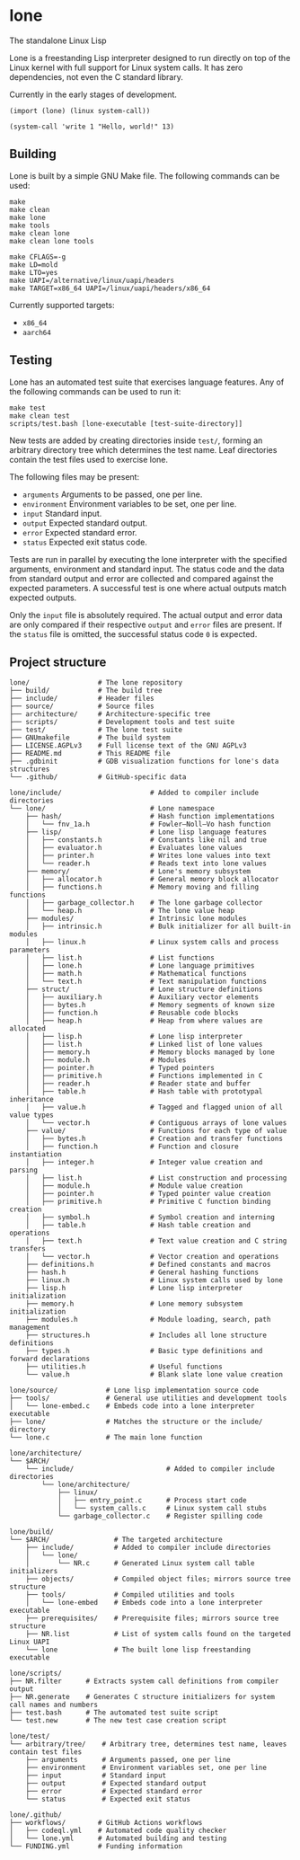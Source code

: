 # lone
The standalone Linux Lisp

Lone is a freestanding Lisp interpreter
designed to run directly on top of the Linux kernel
with full support for Linux system calls.
It has zero dependencies, not even the C standard library.

Currently in the early stages of development.

    (import (lone) (linux system-call))

    (system-call 'write 1 "Hello, world!" 13)

## Building

Lone is built by a simple GNU Make file.
The following commands can be used:

    make
    make clean
    make lone
    make tools
    make clean lone
    make clean lone tools

    make CFLAGS=-g
    make LD=mold
    make LTO=yes
    make UAPI=/alternative/linux/uapi/headers
    make TARGET=x86_64 UAPI=/linux/uapi/headers/x86_64

Currently supported targets:

 - `x86_64`
 - `aarch64`

## Testing

Lone has an automated test suite that exercises language features.
Any of the following commands can be used to run it:

    make test
    make clean test
    scripts/test.bash [lone-executable [test-suite-directory]]

New tests are added by creating directories inside `test/`,
forming an arbitrary directory tree which determines the test name.
Leaf directories contain the test files used to exercise lone.

The following files may be present:

 - `arguments` Arguments to be passed, one per line.
 - `environment` Environment variables to be set, one per line.
 - `input` Standard input.
 - `output` Expected standard output.
 - `error` Expected standard error.
 - `status` Expected exit status code.

Tests are run in parallel by executing the lone interpreter
with the specified arguments, environment and standard input.
The status code and the data from standard output and error
are collected and compared against the expected parameters.
A successful test is one where actual outputs match expected outputs.

Only the `input` file is absolutely required.
The actual output and error data are only compared
if their respective `output` and `error` files are present.
If the `status` file is omitted,
the successful status code `0` is expected.

## Project structure

    lone/                 # The lone repository
    ├── build/            # The build tree
    ├── include/          # Header files
    ├── source/           # Source files
    ├── architecture/     # Architecture-specific tree
    ├── scripts/          # Development tools and test suite
    ├── test/             # The lone test suite
    ├── GNUmakefile       # The build system
    ├── LICENSE.AGPLv3    # Full license text of the GNU AGPLv3
    ├── README.md         # This README file
    ├── .gdbinit          # GDB visualization functions for lone's data structures
    └── .github/          # GitHub-specific data

    lone/include/                      # Added to compiler include directories
    └── lone/                          # Lone namespace
        ├── hash/                      # Hash function implementations
        │   └── fnv_1a.h               # Fowler–Noll–Vo hash function
        ├── lisp/                      # Lone lisp language features
        │   ├── constants.h            # Constants like nil and true
        │   ├── evaluator.h            # Evaluates lone values
        │   ├── printer.h              # Writes lone values into text
        │   └── reader.h               # Reads text into lone values
        ├── memory/                    # Lone's memory subsystem
        │   ├── allocator.h            # General memory block allocator
        │   ├── functions.h            # Memory moving and filling functions
        │   ├── garbage_collector.h    # The lone garbage collector
        │   └── heap.h                 # The lone value heap
        ├── modules/                   # Intrinsic lone modules
        │   ├── intrinsic.h            # Bulk initializer for all built-in modules
        │   ├── linux.h                # Linux system calls and process parameters
        │   ├── list.h                 # List functions
        │   ├── lone.h                 # Lone language primitives
        │   ├── math.h                 # Mathematical functions
        │   └── text.h                 # Text manipulation functions
        ├── struct/                    # Lone structure definitions
        │   ├── auxiliary.h            # Auxiliary vector elements
        │   ├── bytes.h                # Memory segments of known size
        │   ├── function.h             # Reusable code blocks
        │   ├── heap.h                 # Heap from where values are allocated
        │   ├── lisp.h                 # Lone lisp interpreter
        │   ├── list.h                 # Linked list of lone values
        │   ├── memory.h               # Memory blocks managed by lone
        │   ├── module.h               # Modules
        │   ├── pointer.h              # Typed pointers
        │   ├── primitive.h            # Functions implemented in C
        │   ├── reader.h               # Reader state and buffer
        │   ├── table.h                # Hash table with prototypal inheritance
        │   ├── value.h                # Tagged and flagged union of all value types
        │   └── vector.h               # Contiguous arrays of lone values
        ├── value/                     # Functions for each type of value
        │   ├── bytes.h                # Creation and transfer functions
        │   ├── function.h             # Function and closure instantiation
        │   ├── integer.h              # Integer value creation and parsing
        │   ├── list.h                 # List construction and processing
        │   ├── module.h               # Module value creation
        │   ├── pointer.h              # Typed pointer value creation
        │   ├── primitive.h            # Primitive C function binding creation
        │   ├── symbol.h               # Symbol creation and interning
        │   ├── table.h                # Hash table creation and operations
        │   ├── text.h                 # Text value creation and C string transfers
        │   └── vector.h               # Vector creation and operations
        ├── definitions.h              # Defined constants and macros
        ├── hash.h                     # General hashing functions
        ├── linux.h                    # Linux system calls used by lone
        ├── lisp.h                     # Lone lisp interpreter initialization
        ├── memory.h                   # Lone memory subsystem initialization
        ├── modules.h                  # Module loading, search, path management
        ├── structures.h               # Includes all lone structure definitions
        ├── types.h                    # Basic type definitions and forward declarations
        ├── utilities.h                # Useful functions
        └── value.h                    # Blank slate lone value creation

    lone/source/            # Lone lisp implementation source code
    ├── tools/              # General use utilities and development tools
    │   └── lone-embed.c    # Embeds code into a lone interpreter executable
    ├── lone/               # Matches the structure or the include/ directory
    └── lone.c              # The main lone function

    lone/architecture/
    └── $ARCH/
        └── include/                       # Added to compiler include directories
            └── lone/architecture/
                ├── linux/
                │   ├── entry_point.c      # Process start code
                │   └── system_calls.c     # Linux system call stubs
                └── garbage_collector.c    # Register spilling code

    lone/build/
    └── $ARCH/                # The targeted architecture
        ├── include/          # Added to compiler include directories
        │   └── lone/
        │       └── NR.c      # Generated Linux system call table initializers
        ├── objects/          # Compiled object files; mirrors source tree structure
        ├── tools/            # Compiled utilities and tools
        │   └── lone-embed    # Embeds code into a lone interpreter executable
        ├── prerequisites/    # Prerequisite files; mirrors source tree structure
        ├── NR.list           # List of system calls found on the targeted Linux UAPI
        └── lone              # The built lone lisp freestanding executable

    lone/scripts/
    ├── NR.filter      # Extracts system call definitions from compiler output
    ├── NR.generate    # Generates C structure initializers for system call names and numbers
    ├── test.bash      # The automated test suite script
    └── test.new       # The new test case creation script

    lone/test/
    └── arbitrary/tree/    # Arbitrary tree, determines test name, leaves contain test files
        ├── arguments      # Arguments passed, one per line
        ├── environment    # Environment variables set, one per line
        ├── input          # Standard input
        ├── output         # Expected standard output
        ├── error          # Expected standard error
        └── status         # Expected exit status

    lone/.github/
    ├── workflows/        # GitHub Actions workflows
    │   ├── codeql.yml    # Automated code quality checker
    │   └── lone.yml      # Automated building and testing
    └── FUNDING.yml       # Funding information
